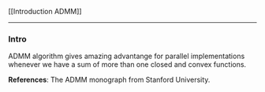 [[Introduction ADMM]]

---
### **Intro**

ADMM algorithm gives amazing advantange for parallel implementations whenever we have a sum of more than one closed and convex functions. 




**References**: The ADMM monograph from Stanford University. 
